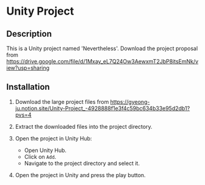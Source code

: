 # Unity Project

## Description
This is a Unity project named 'Nevertheless'. 
Download the project proposal from https://drive.google.com/file/d/1Mxay_eL7Q24Ow3AewxmT2JbP8itsEmNk/view?usp=sharing


## Installation
1. Download the large project files from https://gyeong-ju.notion.site/Unity-Project_-4928888f1e3f4c59bc634b33e95d2db1?pvs=4

2. Extract the downloaded files into the project directory.

3. Open the project in Unity Hub:
    - Open Unity Hub.
    - Click on `Add`.
    - Navigate to the project directory and select it.

4. Open the project in Unity and press the play button.


